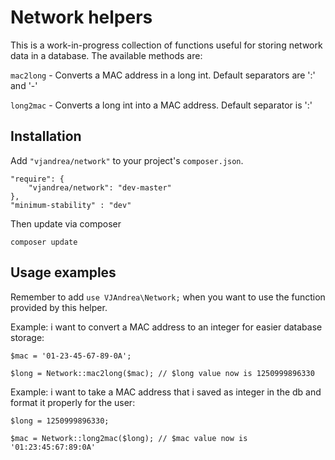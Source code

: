 Network helpers
===============

This is a work-in-progress collection of functions useful for storing network data in a database.
The available methods are:

`mac2long` - Converts a MAC address in a long int. Default separators are ':' and '-'

`long2mac` -  Converts a long int into a MAC address. Default separator is ':'


Installation
------------

Add `"vjandrea/network"` to your project's `composer.json`.

	"require": {
		"vjandrea/network": "dev-master"
	},
	"minimum-stability" : "dev"

Then update via composer

    composer update


Usage examples
--------------

Remember to add `use VJAndrea\Network;` when you want to use the function provided by this helper.

Example: i want to convert a MAC address to an integer for easier database storage:

````
$mac = '01-23-45-67-89-0A';

$long = Network::mac2long($mac); // $long value now is 1250999896330
````

Example: i want to take a MAC address that i saved as integer in the db and format it properly for the user:

````
$long = 1250999896330;

$mac = Network::long2mac($long); // $mac value now is '01:23:45:67:89:0A'
````

